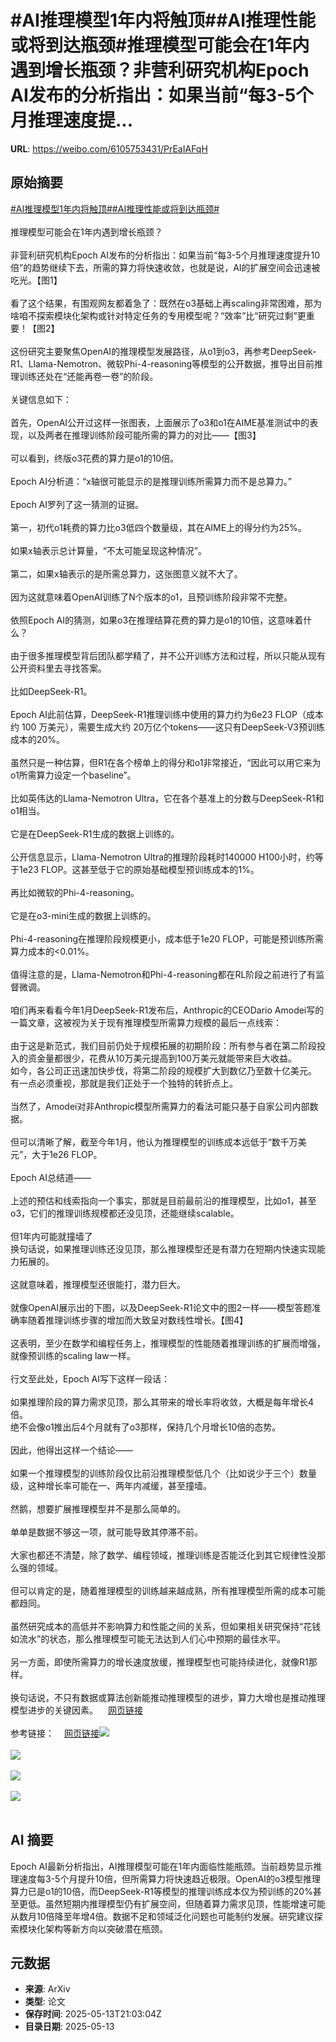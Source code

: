 # #AI推理模型1年内将触顶##AI推理性能或将到达瓶颈#推理模型可能会在1年内遇到增长瓶颈？非营利研究机构Epoch AI发布的分析指出：如果当前“每3-5个月推理速度提...

**URL**: https://weibo.com/6105753431/PrEaIAFqH

## 原始摘要

<a href="https://m.weibo.cn/search?containerid=231522type%3D1%26t%3D10%26q%3D%23AI%E6%8E%A8%E7%90%86%E6%A8%A1%E5%9E%8B1%E5%B9%B4%E5%86%85%E5%B0%86%E8%A7%A6%E9%A1%B6%23&amp;extparam=%23AI%E6%8E%A8%E7%90%86%E6%A8%A1%E5%9E%8B1%E5%B9%B4%E5%86%85%E5%B0%86%E8%A7%A6%E9%A1%B6%23" data-hide=""><span class="surl-text">#AI推理模型1年内将触顶#</span></a><a href="https://m.weibo.cn/search?containerid=231522type%3D1%26t%3D10%26q%3D%23AI%E6%8E%A8%E7%90%86%E6%80%A7%E8%83%BD%E6%88%96%E5%B0%86%E5%88%B0%E8%BE%BE%E7%93%B6%E9%A2%88%23&amp;extparam=%23AI%E6%8E%A8%E7%90%86%E6%80%A7%E8%83%BD%E6%88%96%E5%B0%86%E5%88%B0%E8%BE%BE%E7%93%B6%E9%A2%88%23" data-hide=""><span class="surl-text">#AI推理性能或将到达瓶颈#</span></a><br><br>推理模型可能会在1年内遇到增长瓶颈？<br><br>非营利研究机构Epoch AI发布的分析指出：如果当前“每3-5个月推理速度提升10倍”的趋势继续下去，所需的算力将快速收敛，也就是说，AI的扩展空间会迅速被吃光。【图1】<br><br>看了这个结果，有围观网友都着急了：既然在o3基础上再scaling非常困难，那为啥咱不探索模块化架构或针对特定任务的专用模型呢？“效率”比“研究过剩”更重要！【图2】<br><br>这份研究主要聚焦OpenAI的推理模型发展路径，从o1到o3，再参考DeepSeek-R1、Llama-Nemotron、微软Phi-4-reasoning等模型的公开数据，推导出目前推理训练还处在“还能再卷一卷”的阶段。<br><br>关键信息如下：<br><br>首先，OpenAI公开过这样一张图表，上面展示了o3和o1在AIME基准测试中的表现，以及两者在推理训练阶段可能所需的算力的对比——【图3】<br><br>可以看到，终版o3花费的算力是o1的10倍。<br><br>Epoch AI分析道：“x轴很可能显示的是推理训练所需算力而不是总算力。”<br><br>Epoch AI罗列了这一猜测的证据。<br><br>第一，初代o1耗费的算力比o3低四个数量级，其在AIME上的得分约为25%。<br><br>如果x轴表示总计算量，“不太可能呈现这种情况”。<br><br>第二，如果x轴表示的是所需总算力，这张图意义就不大了。<br><br>因为这就意味着OpenAI训练了N个版本的o1，且预训练阶段非常不完整。<br><br>依照Epoch AI的猜测，如果o3在推理结算花费的算力是o1的10倍，这意味着什么？<br><br>由于很多推理模型背后团队都学精了，并不公开训练方法和过程，所以只能从现有公开资料里去寻找答案。<br><br>比如DeepSeek-R1。<br><br>Epoch AI此前估算，DeepSeek-R1推理训练中使用的算力约为6e23 FLOP（成本约 100 万美元），需要生成大约 20万亿个tokens——这只有DeepSeek-V3预训练成本的20%。<br><br>虽然只是一种估算，但R1在各个榜单上的得分和o1非常接近，“因此可以用它来为o1所需算力设定一个baseline”。<br><br>比如英伟达的Llama-Nemotron Ultra，它在各个基准上的分数与DeepSeek-R1和o1相当。<br><br>它是在DeepSeek-R1生成的数据上训练的。<br><br>公开信息显示，Llama-Nemotron Ultra的推理阶段耗时140000 H100小时，约等于1e23 FLOP。这甚至低于它的原始基础模型预训练成本的1%。<br><br>再比如微软的Phi-4-reasoning。<br><br>它是在o3-mini生成的数据上训练的。<br><br>Phi-4-reasoning在推理阶段规模更小，成本低于1e20 FLOP，可能是预训练所需算力成本的&lt;0.01%。<br><br>值得注意的是，Llama-Nemotron和Phi-4-reasoning都在RL阶段之前进行了有监督微调。<br><br>咱们再来看看今年1月DeepSeek-R1发布后，Anthropic的CEODario Amodei写的一篇文章，这被视为关于现有推理模型所需算力规模的最后一点线索：<br><br>由于这是新范式，我们目前仍处于规模拓展的初期阶段：所有参与者在第二阶段投入的资金量都很少，花费从10万美元提高到100万美元就能带来巨大收益。  <br>如今，各公司正迅速加快步伐，将第二阶段的规模扩大到数亿乃至数十亿美元。  <br>有一点必须重视，那就是我们正处于一个独特的转折点上。<br><br>当然了，Amodei对非Anthropic模型所需算力的看法可能只基于自家公司内部数据。<br><br>但可以清晰了解，截至今年1月，他认为推理模型的训练成本远低于“数千万美元”，大于1e26 FLOP。<br><br>Epoch AI总结道——<br><br>上述的预估和线索指向一个事实，那就是目前最前沿的推理模型，比如o1，甚至o3，它们的推理训练规模都还没见顶，还能继续scalable。<br><br>但1年内可能就撞墙了  <br>换句话说，如果推理训练还没见顶，那么推理模型还是有潜力在短期内快速实现能力拓展的。<br><br>这就意味着，推理模型还很能打，潜力巨大。<br><br>就像OpenAI展示出的下图，以及DeepSeek-R1论文中的图2一样——模型答题准确率随着推理训练步骤的增加而大致呈对数线性增长。【图4】<br><br>这表明，至少在数学和编程任务上，推理模型的性能随着推理训练的扩展而增强，就像预训练的scaling law一样。<br><br>行文至此处，Epoch AI写下这样一段话：<br><br>如果推理阶段的算力需求见顶，那么其带来的增长率将收敛，大概是每年增长4倍。  <br>绝不会像o1推出后4个月就有了o3那样，保持几个月增长10倍的态势。<br><br>因此，他得出这样一个结论——<br><br>如果一个推理模型的训练阶段仅比前沿推理模型低几个（比如说少于三个）数量级，这种增长率可能在一、两年内减缓，甚至撞墙。<br><br>然鹅，想要扩展推理模型并不是那么简单的。<br><br>单单是数据不够这一项，就可能导致其停滞不前。<br><br>大家也都还不清楚，除了数学、编程领域，推理训练是否能泛化到其它规律性没那么强的领域。<br><br>但可以肯定的是，随着推理模型的训练越来越成熟，所有推理模型所需的成本可能都趋同。<br><br>虽然研究成本的高低并不影响算力和性能之间的关系，但如果相关研究保持“花钱如流水”的状态，那么推理模型可能无法达到人们心中预期的最佳水平。<br><br>另一方面，即使所需算力的增长速度放缓，推理模型也可能持续进化，就像R1那样。<br><br>换句话说，不只有数据或算法创新能推动推理模型的进步，算力大增也是推动推理模型进步的关键因素。<a href="https://weibo.cn/sinaurl?u=https%3A%2F%2Fmp.weixin.qq.com%2Fcgi-bin%2Fappmsgpublish%3Fsub%3Dlist%26begin%3D0%26count%3D10%26token%3D313163021%26lang%3Dzh_CN" data-hide=""><span class="url-icon"><img style="width: 1rem;height: 1rem" src="https://h5.sinaimg.cn/upload/2015/09/25/3/timeline_card_small_web_default.png" referrerpolicy="no-referrer"></span><span class="surl-text">网页链接</span></a><br><br>参考链接：<a href="https://weibo.cn/sinaurl?u=https%3A%2F%2Fepoch.ai%2Fgradient-updates%2Fhow-far-can-reasoning-models-scale" data-hide=""><span class="url-icon"><img style="width: 1rem;height: 1rem" src="https://h5.sinaimg.cn/upload/2015/09/25/3/timeline_card_small_web_default.png" referrerpolicy="no-referrer"></span><span class="surl-text">网页链接</span></a><img style="" src="https://tvax3.sinaimg.cn/large/006Fd7o3gy1i1dyzkz6sgj30s50k0afw.jpg" referrerpolicy="no-referrer"><br><br><img style="" src="https://tvax1.sinaimg.cn/large/006Fd7o3gy1i1dyzkquz2j30zk0aiq87.jpg" referrerpolicy="no-referrer"><br><br><img style="" src="https://tvax2.sinaimg.cn/large/006Fd7o3gy1i1dyzlatnhj30zk0ivwgj.jpg" referrerpolicy="no-referrer"><br><br><img style="" src="https://tvax2.sinaimg.cn/large/006Fd7o3gy1i1dyzl3ymmj30va0k0dhq.jpg" referrerpolicy="no-referrer"><br><br>

## AI 摘要

Epoch AI最新分析指出，AI推理模型可能在1年内面临性能瓶颈。当前趋势显示推理速度每3-5个月提升10倍，但所需算力将快速趋近极限。OpenAI的o3模型推理算力已是o1的10倍，而DeepSeek-R1等模型的推理训练成本仅为预训练的20%甚至更低。虽然短期内推理模型仍有扩展空间，但随着算力需求见顶，性能增速可能从数月10倍降至年增4倍。数据不足和领域泛化问题也可能制约发展。研究建议探索模块化架构等新方向以突破潜在瓶颈。

## 元数据

- **来源**: ArXiv
- **类型**: 论文
- **保存时间**: 2025-05-13T21:03:04Z
- **目录日期**: 2025-05-13

